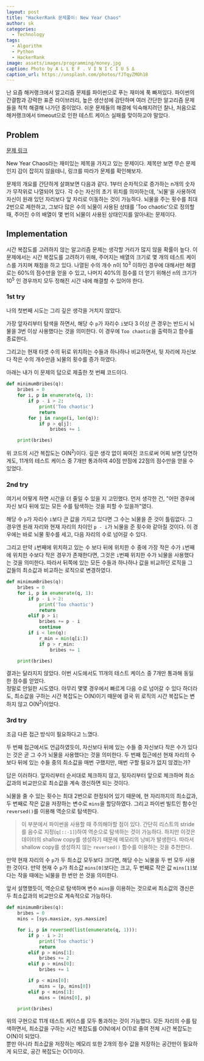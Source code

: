 ```yaml
---
layout: post
title: "HackerRank 문제풀이: New Year Chaos"
author: sk
categories:
  - Technology
tags:
  - Algorithm
  - Python
  - HackerRank
image: assets/images/programming/money.jpg
caption: Photo by A L L E F . V I N I C I U S Δ
caption_url: https://unsplash.com/photos/fJTqyZMOh18
---
```

난 요즘 해커랭크에서 알고리즘 문제를 파이썬으로 푸는 재미에 푹 빠져있다. 파이썬의 간결함과 강력한 표준 라이브러리, 높은 생산성에 감탄하며 여러 간단한 알고리즘 문제들을 척척 해결해 나가던 중이었다. 쉬운 문제들의 해결에 익숙해지려던 찰나, 처음으로 해커랭크에서 timeout으로 인한 테스트 케이스 실패를 맞이하고야 말았다.

## Problem
[문제 링크][1]

New Year Chaos라는 재미있는 제목을 가지고 있는 문제이다. 제목만 보면 무슨 문제인지 감이 잡히지 않을테니, 링크를 따라가 문제를 확인해보자.

문제의 개요를 간단하게 살펴보면 다음과 같다. 1부터 순차적으로 증가하는 n개의 숫자가 무작위로 나열되어 있다. 각 수는 자신의 초기 위치를 의미하는데, '뇌물'을 사용하여 자신이 원래 있던 자리보다 앞 자리로 이동하는 것이 가능하다. 뇌물을 주는 횟수를 최대 2번으로 제한하고, 그보다 많은 수의 뇌물이 사용된 상태를 'Too chaotic'으로 정의할 때, 주어진 수의 배열이 몇 번의 뇌물이 사용된 상태인지를 알아내는 문제이다.

## Implementation
시간 복잡도를 고려하지 않는 알고리즘 문제는 생각할 거리가 많지 않을 확률이 높다. 이 문제에서는 시간 복잡도를 고려하기 위해, 주어지는 배열의 크기로 몇 개의 테스트 케이스를 가지며 채점을 하고 있다. 나열된 수의 개수 n이 10<sup>3</sup> 이하인 경우에 대해서만 해결로는 60%의 점수만을 얻을 수 있고, 나머지 40%의 점수를 더 얻기 위해선 n의 크기가 10<sup>5</sup> 인 경우까지 모두 정해진 시간 내에 해결할 수 있어야 한다.

### 1st try
나의 첫번째 시도는 그리 깊은 생각을 거치지 않았다.

가장 앞자리부터 탐색을 하면서, 해당 수 `p`가 자리수 `i`보다 3 이상 큰 경우는 반드시 뇌물을 3번 이상 사용했다는 것을 의미한다.
이 경우에 `Too chaotic`을 출력하고 함수를 종료한다.

그리고는 현재 타겟 수의 뒤로 위치하는 수들과 하나하나 비교하면서, 뒷 자리에 자신보다 작은 수의 개수만큼 뇌물의 횟수를 증가 하였다.

아래는 내가 이 문제의 답으로 제출한 첫 번째 코드이다.
```py
def minimumBribes(q):
    bribes = 0
    for i, p in enumerate(q, 1):
        if p - i > 2:
            print('Too chaotic')
            return
        for j in range(i, len(q)):
            if p > q[j]:
                bribes += 1

    print(bribes)
```
위 코드의 시간 복잡도는 O(N<sup>2</sup>)이다. 깊은 생각 없이 짜여진 코드로써 어찌 보면 당연하게도, 11개의 테스트 케이스 중 7개만 통과하여 40점 만점에 22점의 점수만을 얻을 수 있었다.

### 2nd try
여기서 어떻게 하면 시간을 더 줄일 수 있을 지 고민했다. 먼저 생각한 건, "어떤 경우에 자신 보다 뒤에 있는 모든 수를 탐색하는 것을 피할 수 있을까"였다.

해당 수 `p`가 자리수 `i`보다 큰 값을 가지고 있다면 그 수는 뇌물을 준 것이 틀림없다. 그 경우엔 원래 자리와 현재 자리의 차이인 `p - i`가 뇌물을 준 횟수와 같아질 것이다. 이 경우에는 바로 뇌물 횟수를 세고, 다음 자리의 수로 넘어갈 수 있다.

그리고 만약 `i`번째에 위치하고 있는 수 보다 뒤에 위치한 수 중에 가장 작은 수가 `i`번째에 위치한 수보다 작은 경우가 존재한다면, 그것은 `i`번째 위치한 수가 뇌물을 사용했다는 것을 의미한다. 따라서 뒤쪽에 있는 모든 수들과 하나하나 값을 비교하던 로직을 그 값들의 최소값과 비교하는 로직으로 변경하였다.

```py
def minimumBribes(q):
    bribes = 0
    for i, p in enumerate(q, 1):
        if p - i > 2:
            print('Too chaotic')
            return
        elif p > i:
            bribes += p - i
            continue
        if i < len(q):
            r_min = min(q[i:])
            if p > r_min:
                bribes += 1

    print(bribes)
```
결과는 달라지지 않았다. 이번 시도에서도 11개의 테스트 케이스 중 7개만 통과해 동일한 점수를 얻었다.  
정말로 안일한 시도였다. 아무리 몇몇 경우에서 빠르게 다음 수로 넘어갈 수 있다 하더라도, 최소값을 구하는 시간 복잡도는 O(N)이기 때문에 결국 위 로직의 시간 복잡도는 변하지 않고 O(N<sup>2</sup>)이었다.

### 3rd try
조금 다른 접근 방식이 필요하다고 느꼈다.

두 번째 접근에서도 언급하였듯이, 자신보다 뒤에 있는 수들 중 자신보다 작은 수가 있다는 것은 곧 그 수가 뇌물을 사용했다는 것을 의미한다.
두 번째 접근에선 현재 자리의 수 보다 뒤에 있는 수들 중의 최소값을 매번 구했지만, 매번 구할 필요가 없지 않겠는가?

답은 이러하다. 앞자리부터 순서대로 체크하지 않고, 뒷자리부터 앞으로 체크하며 최소값과의 비교만으로 최소값을 계속 갱신하면 되는 것이다.

뇌물을 줄 수 있는 횟수는 최대 2번으로 한정되어 있기 때문에, 현 자리까지의 최소값과, 두 번째로 작은 값을 저장하는 변수로 `mins`을 할당하였다. 그리고 파이썬 빌트인 함수인 `reversed()`를 이용해 역순으로 탐색한다.
> 이 부분에서 파이썬을 사용할 때 주의해야할 점이 있다. 간단히 리스트의 stride를 음수로 지정(`q[::-1]`)하여 역순으로 탐색하는 것이 가능하다. 하지만 이것은 데이터의 shallow copy를 생성하기 때문에 메모리의 낭비가 발생한다. 따라서 shallow copy를 생성하지 않는 `reversed()` 함수를 이용하는 것을 추천한다.

만약 현재 자리의 수 `p`가 두 최소값 모두보다 크다면, 해당 수는 뇌물을 두 번 모두 사용한 것이다. 만약 현재 수 `p`가 최소값 `mins[0]`보다는 크고, 두 번째로 작은 값 `mins[1]`보다는 작을 때에는 뇌물을 한 번만 쓴 것을 의미한다.

앞서 설명했듯이, 역순으로 탐색하며 변수 `mins`을 이용하는 것으로써 최소값의 갱신은 두 최소값과의 비교만으로 계속적으로 가능하다.
```py
def minimumBribes(q):
    bribes = 0
    mins = [sys.maxsize, sys.maxsize]

    for i, p in reversed(list(enumerate(q, 1))):
        if p - i > 2:
            print('Too chaotic')
            return
        elif p > mins[1]:
            bribes += 2
        elif p > mins[0]:
            bribes += 1

        if p < mins[0]:
            mins = (p, mins[0])
        elif p < mins[1]:
            mins = (mins[0], p)

    print(bribes)
```
위의 구현으로 11개 테스트 케이스를 모두 통과하는 것이 가능했다. 모든 자리의 수를 탐색하면서, 최소값을 구하는 시간 복잡도를 O(N)에서 O(1)로 줄여 전체 시간 복잡도는 O(N)이 되었다.  
뿐만 아니라 최소값을 저장하는 메모리 또한 2개의 정수 값을 저장하는 공간만이 필요하게 되므로, 공간 복잡도는 O(1)이다.

[1]: https://www.hackerrank.com/challenges/new-year-chaos/problem
